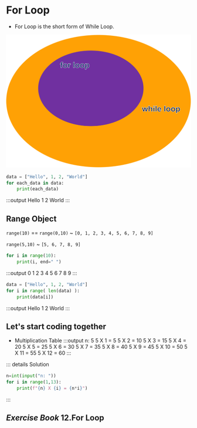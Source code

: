 # For Loop

- For Loop is the short form of While Loop.

![img](./for.svg)

```py
data = ["Hello", 1, 2, "World"]
for each_data in data:
    print(each_data)
```
:::output
Hello
1
2
World
:::

## Range Object

```range(10)``` == ```range(0,10)``` ~ ```[0, 1, 2, 3, 4, 5, 6, 7, 8, 9]```

```range(5,10)``` ~ ```[5, 6, 7, 8, 9]```

```py
for i in range(10):
    print(i, end=" ")
```
:::output
0 1 2 3 4 5 6 7 8 9 
:::

```py
data = ["Hello", 1, 2, "World"]
for i in range( len(data) ):
    print(data[i]) 
```
:::output
Hello
1
2
World
:::

## Let's start coding together
- Multiplication Table
:::output
n: <span class="pyinput">5</span>
5 X 1 = 5
5 X 2 = 10
5 X 3 = 15
5 X 4 = 20
5 X 5 = 25
5 X 6 = 30
5 X 7 = 35
5 X 8 = 40
5 X 9 = 45
5 X 10 = 50
5 X 11 = 55
5 X 12 = 60
:::

::: details Solution
```py
n=int(input("n: "))
for i in range(1,13):
    print(f"{n} X {i} = {n*i}")
```
:::

## ***Exercise Book*** 12.For Loop